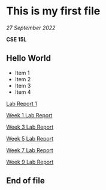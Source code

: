 # This is my first file
*27 September 2022*

**CSE 15L**

## Hello World

* Item 1
* Item 2
* Item 3
* Item 4

[Lab Report 1](https://phpngn.github.io/cse15l-lab-reports/lab-report-1-week-0.html)

[Week 1 Lab Report](https://phpngn.github.io/cse15l-lab-reports/Week-1-Lab-Report.html)

[Week 3 Lab Report](https://phpngn.github.io/cse15l-lab-reports/Week-3-Lab-Report.html)

[Week 5 Lab Report](https://phpngn.github.io/cse15l-lab-reports/Week-5-Lab-Report.html)

[Week 7 Lab Report](https://phpngn.github.io/cse15l-lab-reports/Week-7-Lab-Report.html)

[Week 9 Lab Report](https://phpngn.github.io/cse15l-lab-reports/Week-9-Lab-Report.html)

## End of file
